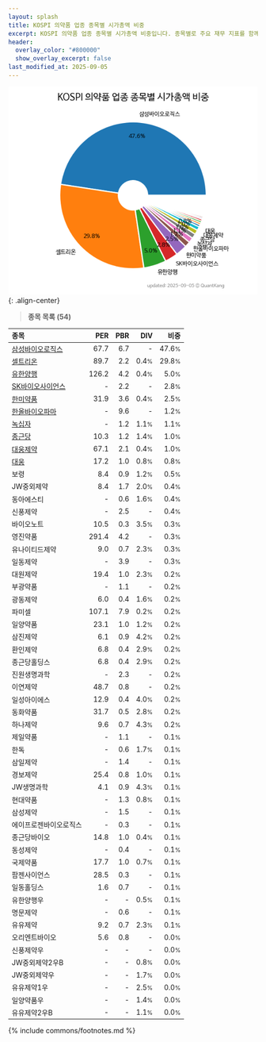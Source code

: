 ```yaml
---
layout: splash
title: KOSPI 의약품 업종 종목별 시가총액 비중
excerpt: KOSPI 의약품 업종 종목별 시가총액 비중입니다. 종목별로 주요 재무 지표를 함께 표시합니다.
header:
  overlay_color: "#800000"
  show_overlay_excerpt: false
last_modified_at: 2025-09-05
---
```



![KOSPI 의약품 업종 종목별 시가총액 비중](/stats/sector/images/kospi_업종_의약품_종목.png){: .align-center}


> **종목 목록 (54)**<a id="list"></a>

| **종목** | **PER** | **PBR** | **DIV** | **비중** |
| :------- | ------: | ------: | ------: | -------: |
| [삼성바이오로직스](/207940/) | 67.7 | 6.7 | - | 47.6<small>%</small> |
| [셀트리온](/068270/) | 89.7 | 2.2 | 0.4<small>%</small> | 29.8<small>%</small> |
| [유한양행](/000100/) | 126.2 | 4.2 | 0.4<small>%</small> | 5.0<small>%</small> |
| [SK바이오사이언스](/302440/) | - | 2.2 | - | 2.8<small>%</small> |
| [한미약품](/128940/) | 31.9 | 3.6 | 0.4<small>%</small> | 2.5<small>%</small> |
| [한올바이오파마](/009420/) | - | 9.6 | - | 1.2<small>%</small> |
| [녹십자](/006280/) | - | 1.2 | 1.1<small>%</small> | 1.1<small>%</small> |
| [종근당](/185750/) | 10.3 | 1.2 | 1.4<small>%</small> | 1.0<small>%</small> |
| [대웅제약](/069620/) | 67.1 | 2.1 | 0.4<small>%</small> | 1.0<small>%</small> |
| [대웅](/003090/) | 17.2 | 1.0 | 0.8<small>%</small> | 0.8<small>%</small> |
| 보령 | 8.4 | 0.9 | 1.2<small>%</small> | 0.5<small>%</small> |
| JW중외제약 | 8.4 | 1.7 | 2.0<small>%</small> | 0.4<small>%</small> |
| 동아에스티 | - | 0.6 | 1.6<small>%</small> | 0.4<small>%</small> |
| 신풍제약 | - | 2.5 | - | 0.4<small>%</small> |
| 바이오노트 | 10.5 | 0.3 | 3.5<small>%</small> | 0.3<small>%</small> |
| 영진약품 | 291.4 | 4.2 | - | 0.3<small>%</small> |
| 유나이티드제약 | 9.0 | 0.7 | 2.3<small>%</small> | 0.3<small>%</small> |
| 일동제약 | - | 3.9 | - | 0.3<small>%</small> |
| 대원제약 | 19.4 | 1.0 | 2.3<small>%</small> | 0.2<small>%</small> |
| 부광약품 | - | 1.1 | - | 0.2<small>%</small> |
| 광동제약 | 6.0 | 0.4 | 1.6<small>%</small> | 0.2<small>%</small> |
| 파미셀 | 107.1 | 7.9 | 0.2<small>%</small> | 0.2<small>%</small> |
| 일양약품 | 23.1 | 1.0 | 1.2<small>%</small> | 0.2<small>%</small> |
| 삼진제약 | 6.1 | 0.9 | 4.2<small>%</small> | 0.2<small>%</small> |
| 환인제약 | 6.8 | 0.4 | 2.9<small>%</small> | 0.2<small>%</small> |
| 종근당홀딩스 | 6.8 | 0.4 | 2.9<small>%</small> | 0.2<small>%</small> |
| 진원생명과학 | - | 2.3 | - | 0.2<small>%</small> |
| 이연제약 | 48.7 | 0.8 | - | 0.2<small>%</small> |
| 일성아이에스 | 12.9 | 0.4 | 4.0<small>%</small> | 0.2<small>%</small> |
| 동화약품 | 31.7 | 0.5 | 2.8<small>%</small> | 0.2<small>%</small> |
| 하나제약 | 9.6 | 0.7 | 4.3<small>%</small> | 0.2<small>%</small> |
| 제일약품 | - | 1.1 | - | 0.1<small>%</small> |
| 한독 | - | 0.6 | 1.7<small>%</small> | 0.1<small>%</small> |
| 삼일제약 | - | 1.4 | - | 0.1<small>%</small> |
| 경보제약 | 25.4 | 0.8 | 1.0<small>%</small> | 0.1<small>%</small> |
| JW생명과학 | 4.1 | 0.9 | 4.3<small>%</small> | 0.1<small>%</small> |
| 현대약품 | - | 1.3 | 0.8<small>%</small> | 0.1<small>%</small> |
| 삼성제약 | - | 1.5 | - | 0.1<small>%</small> |
| 에이프로젠바이오로직스 | - | 0.3 | - | 0.1<small>%</small> |
| 종근당바이오 | 14.8 | 1.0 | 0.4<small>%</small> | 0.1<small>%</small> |
| 동성제약 | - | 0.4 | - | 0.1<small>%</small> |
| 국제약품 | 17.7 | 1.0 | 0.7<small>%</small> | 0.1<small>%</small> |
| 팜젠사이언스 | 28.5 | 0.3 | - | 0.1<small>%</small> |
| 일동홀딩스 | 1.6 | 0.7 | - | 0.1<small>%</small> |
| 유한양행우 | - | - | 0.5<small>%</small> | 0.1<small>%</small> |
| 명문제약 | - | 0.6 | - | 0.1<small>%</small> |
| 유유제약 | 9.2 | 0.7 | 2.3<small>%</small> | 0.1<small>%</small> |
| 오리엔트바이오 | 5.6 | 0.8 | - | 0.0<small>%</small> |
| 신풍제약우 | - | - | - | 0.0<small>%</small> |
| JW중외제약2우B | - | - | 0.8<small>%</small> | 0.0<small>%</small> |
| JW중외제약우 | - | - | 1.7<small>%</small> | 0.0<small>%</small> |
| 유유제약1우 | - | - | 2.5<small>%</small> | 0.0<small>%</small> |
| 일양약품우 | - | - | 1.4<small>%</small> | 0.0<small>%</small> |
| 유유제약2우B | - | - | 1.1<small>%</small> | 0.0<small>%</small> |

{% include commons/footnotes.md %}